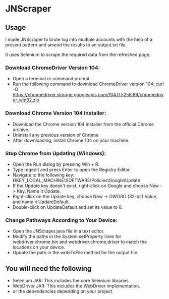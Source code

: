 # JNScraper




## Usage

I made JNScraper to brute log into multiple accounts with the help of a present pattern and amend the results to an output.txt file.

It uses Selenium to scrape the required data from the refreshed page.




### Download ChromeDriver Version 104:

- Open a terminal or command prompt.
- Run the following command to download ChromeDriver version 104:
curl -O https://chromedriver.storage.googleapis.com/104.0.5258.89/chromedriver_win32.zip


### Download Chrome Version 104 Installer:

- Download the Chrome version 104 installer from the official Chrome archive.
- Uninstall any previous version of Chrome
- After downloading, install Chrome 104 on your machine.



### Stop Chrome from Updating (Windows):

- Open the Run dialog by pressing Win + R.
- Type regedit and press Enter to open the Registry Editor.
- Navigate to the following key:
HKEY_LOCAL_MACHINE\SOFTWARE\Policies\Google\Update
- If the Update key doesn't exist, right-click on Google and choose New -> Key. Name it Update.
- Right-click on the Update key, choose New -> DWORD (32-bit) Value, and name it UpdateDefault.
- Double-click on UpdateDefault and set its value to 0.



### Change Pathways According to Your Device:

- Open the JNScraper.java file in a text editor.
- Modify the paths in the System.setProperty lines for webdriver.chrome.bin and webdriver.chrome.driver to match the locations on your device.
- Update the path in the writeToFile method for the output file.




## You will need the following 

- Selenium JAR: This includes the core Selenium libraries.
- WebDriver JAR: This includes the WebDriver implementation.
- or the dependencies depending on your project.
